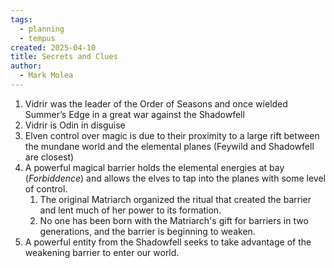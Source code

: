 ```yaml
---
tags:
  - planning
  - tempus
created: 2025-04-10
title: Secrets and Clues
author:
  - Mark Molea
---
```



1. Vidrir was the leader of the Order of Seasons and once wielded Summer’s Edge in a great war against the Shadowfell
2. Vidrir is Odin in disguise
3. Elven control over magic is due to their proximity to a large rift between the mundane world and the elemental planes (Feywild and Shadowfell are closest)
4. A powerful magical barrier holds the elemental energies at bay (_Forbiddence_) and allows the elves to tap into the planes with some level of control.
    1. The original Matriarch organized the ritual that created the barrier and lent much of her power to its formation.
    2. No one has been born with the Matriarch's gift for barriers in two generations, and the barrier is beginning to weaken.
5. A powerful entity from the Shadowfell seeks to take advantage of the weakening barrier to enter our world.